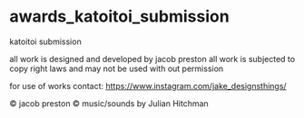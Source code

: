 # awards_katoitoi_submission
 katoitoi submission

all work is designed and developed by jacob preston
all work is subjected to copy right laws and may not be used with out permission

for use of works contact:
https://www.instagram.com/jake_designsthings/


© jacob preston
© music/sounds by Julian Hitchman
